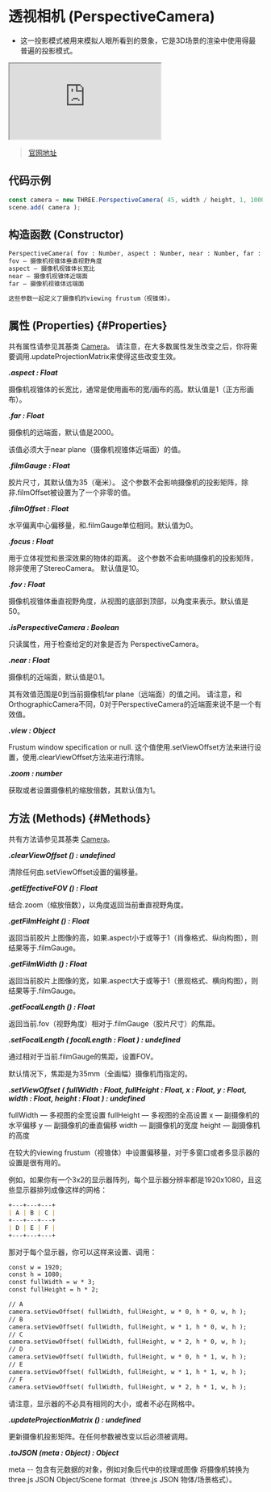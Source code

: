 # 透视相机 (PerspectiveCamera)

- 这一投影模式被用来模拟人眼所看到的景象，它是3D场景的渲染中使用得最普遍的投影模式。

<iframe id="scene" src="https://threejs.org/examples/webgl_animation_skinning_blending.html"></iframe>

>[官网地址](https://threejs.org/docs/index.html#api/zh/cameras/PerspectiveCamera)

## 代码示例

```js
const camera = new THREE.PerspectiveCamera( 45, width / height, 1, 1000 );
scene.add( camera );
```

## 构造函数 (Constructor)

```md
PerspectiveCamera( fov : Number, aspect : Number, near : Number, far : Number )
fov — 摄像机视锥体垂直视野角度
aspect — 摄像机视锥体长宽比
near — 摄像机视锥体近端面
far — 摄像机视锥体远端面

这些参数一起定义了摄像机的viewing frustum（视锥体）。
```

## 属性 (Properties) {#Properties}

共有属性请参见其基类 [Camera](./Camera#Properties)。
请注意，在大多数属性发生改变之后，你将需要调用.updateProjectionMatrix来使得这些改变生效。

***.aspect : Float***

摄像机视锥体的长宽比，通常是使用画布的宽/画布的高。默认值是1（正方形画布）。

***.far : Float***

摄像机的远端面，默认值是2000。

该值必须大于near plane（摄像机视锥体近端面）的值。

***.filmGauge : Float***

胶片尺寸，其默认值为35（毫米）。 这个参数不会影响摄像机的投影矩阵，除非.filmOffset被设置为了一个非零的值。

***.filmOffset : Float***

水平偏离中心偏移量，和.filmGauge单位相同。默认值为0。

***.focus : Float***

用于立体视觉和景深效果的物体的距离。 这个参数不会影响摄像机的投影矩阵，除非使用了StereoCamera。 默认值是10。

***.fov : Float***

摄像机视锥体垂直视野角度，从视图的底部到顶部，以角度来表示。默认值是50。

***.isPerspectiveCamera : Boolean***

只读属性，用于检查给定的对象是否为 PerspectiveCamera。

***.near : Float***

摄像机的近端面，默认值是0.1。

其有效值范围是0到当前摄像机far plane（远端面）的值之间。 请注意，和OrthographicCamera不同，0对于PerspectiveCamera的近端面来说不是一个有效值。

***.view : Object***

Frustum window specification or null. 这个值使用.setViewOffset方法来进行设置，使用.clearViewOffset方法来进行清除。

***.zoom : number***

获取或者设置摄像机的缩放倍数，其默认值为1。


## 方法 (Methods) {#Methods}

共有方法请参见其基类 [Camera](./Camera#Methods)。

***.clearViewOffset () : undefined***

清除任何由.setViewOffset设置的偏移量。

***.getEffectiveFOV () : Float***

结合.zoom（缩放倍数），以角度返回当前垂直视野角度。

***.getFilmHeight () : Float***

返回当前胶片上图像的高，如果.aspect小于或等于1（肖像格式、纵向构图），则结果等于.filmGauge。

***.getFilmWidth () : Float***

返回当前胶片上图像的宽，如果.aspect大于或等于1（景观格式、横向构图），则结果等于.filmGauge。

***.getFocalLength () : Float***

返回当前.fov（视野角度）相对于.filmGauge（胶片尺寸）的焦距。

***.setFocalLength ( focalLength : Float ) : undefined***

通过相对于当前.filmGauge的焦距，设置FOV。

默认情况下，焦距是为35mm（全画幅）摄像机而指定的。

***.setViewOffset ( fullWidth : Float, fullHeight : Float, x : Float, y : Float, width : Float, height : Float ) : undefined***

fullWidth — 多视图的全宽设置
fullHeight — 多视图的全高设置
x — 副摄像机的水平偏移
y — 副摄像机的垂直偏移
width — 副摄像机的宽度
height — 副摄像机的高度

在较大的viewing frustum（视锥体）中设置偏移量，对于多窗口或者多显示器的设置是很有用的。

例如，如果你有一个3x2的显示器阵列，每个显示器分辨率都是1920x1080，且这些显示器排列成像这样的网格：

```md
+---+---+---+
| A | B | C |
+---+---+---+
| D | E | F |
+---+---+---+
```
		
那对于每个显示器，你可以这样来设置、调用：

```md
const w = 1920;
const h = 1080;
const fullWidth = w * 3;
const fullHeight = h * 2;

// A
camera.setViewOffset( fullWidth, fullHeight, w * 0, h * 0, w, h );
// B
camera.setViewOffset( fullWidth, fullHeight, w * 1, h * 0, w, h );
// C
camera.setViewOffset( fullWidth, fullHeight, w * 2, h * 0, w, h );
// D
camera.setViewOffset( fullWidth, fullHeight, w * 0, h * 1, w, h );
// E
camera.setViewOffset( fullWidth, fullHeight, w * 1, h * 1, w, h );
// F
camera.setViewOffset( fullWidth, fullHeight, w * 2, h * 1, w, h );
```

请注意，显示器的不必具有相同的大小，或者不必在网格中。

***.updateProjectionMatrix () : undefined***

更新摄像机投影矩阵。在任何参数被改变以后必须被调用。

***.toJSON (meta : Object) : Object***

meta -- 包含有元数据的对象，例如对象后代中的纹理或图像
将摄像机转换为 three.js JSON Object/Scene format（three.js JSON 物体/场景格式）。